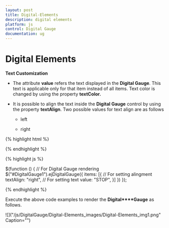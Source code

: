 ```yaml
---
layout: post
title: Digital-Elements
description: digital elements
platform: js
control: Digital Gauge
documentation: ug
---
```


# Digital Elements

**Text Customization**

* The attribute **value** refers the text displayed in the **Digital Gauge**. This text is applicable only for that item instead of all items. Text color is changed by using the property **textColor.**

* It is possible to align the text inside the **Digital Gauge** control by using the property **textAlign**. Two possible values for text align are as follows

  * left

  * right


{% highlight html %}

<div id="DigitalGauge1"></div>

{% endhighlight %}

{% highlight js %}

  $(function () {
        // For Digital Gauge rendering
        $("#DigitalGauge1").ejDigitalGauge({
            items: [{
                // For setting alingment
                textAlign: "right",
                // For setting text
                value: "STOP",
            }]
        })
    });


{% endhighlight %}

Execute the above code examples to render the **Digital****Gauge** as follows.

![]("/js/DigitalGauge/Digital-Elements_images/Digital-Elements_img1.png" Caption="")

